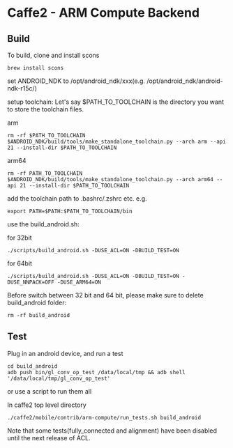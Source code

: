 # Caffe2 - ARM Compute Backend

## Build

To build, clone and install scons

```
brew install scons
```

set ANDROID_NDK to /opt/android_ndk/xxx(e.g. /opt/android_ndk/android-ndk-r15c/)

setup toolchain:
Let's say $PATH_TO_TOOLCHAIN is the directory you want to store the toolchain files.

arm
```
rm -rf $PATH_TO_TOOLCHAIN
$ANDROID_NDK/build/tools/make_standalone_toolchain.py --arch arm --api 21 --install-dir $PATH_TO_TOOLCHAIN
```

arm64
```
rm -rf PATH_TO_TOOLCHAIN
$ANDROID_NDK/build/tools/make_standalone_toolchain.py --arch arm64 --api 21 --install-dir $PATH_TO_TOOLCHAIN
```

add the toolchain path to .bashrc/.zshrc etc.
e.g.
```
export PATH=$PATH:$PATH_TO_TOOLCHAIN/bin
```

use the build\_android.sh:

for 32bit
```
./scripts/build_android.sh -DUSE_ACL=ON -DBUILD_TEST=ON
```

for 64bit
```
./scripts/build_android.sh -DUSE_ACL=ON -DBUILD_TEST=ON -DUSE_NNPACK=OFF -DUSE_ARM64=ON
```

Before switch between 32 bit and 64 bit, please make sure to delete build\_android folder:
```
rm -rf build_android
```
## Test
Plug in an android device, and run a test

```
cd build_android
adb push bin/gl_conv_op_test /data/local/tmp && adb shell '/data/local/tmp/gl_conv_op_test'
```
or use a script to run them all

In caffe2 top level directory
```
./caffe2/mobile/contrib/arm-compute/run_tests.sh build_android
```

Note that some tests(fully_connected and alignment) have been disabled until the next release of ACL.
